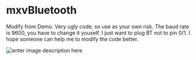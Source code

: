 # mxvBluetooth
Modify from Demo. Very ugly code, so use as your own risk. The baud rate is 9600, you have to change it youself. I just want to plug BT not to pin 0/1. I hope someone can help me to modify the code better.

![enter image description here](https://github.com/zhisync/mxvBluetooth/TestExample/btblink.png)
